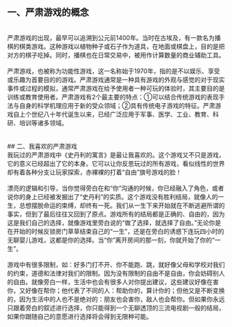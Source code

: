 ## 一、严肃游戏的概念
<br>
严肃游戏的出现，最早可以追溯到公元前1400年。当时在古埃及，有一款名为播棋的棋类游戏。这种游戏以植物种子或石子作为道具，在地面或棋盘上，目的是把对方的棋子吃掉。同时，播棋也在日常交易中，被用作计算数量的商业辅助工具。
<br><br>
严肃游戏，也被称为功能性游戏，这一名称始于1970年，指的是不以娱乐、享受或乐趣为首要目的的游戏。严肃游戏通常是一种具有游戏的外观与感觉的对于现实事件或过程的模拟，通常严肃游戏在给予使用者一种可玩的体验时，其主要目的是训练或教育使用者。严肃游戏有2个最主要的特点：①可以结合传统游戏的表现手法与自身的科学机理应用于新的受众领域；②具有传统电子游戏的特征。严肃游戏自上个世纪八十年代诞生以来，已经广泛应用于军事、医学、工业、教育、科研、培训等诸多领域。
<br><br><br>
## 二、我喜欢的严肃游戏
<br>
我玩过的严肃游戏中《史丹利的寓言》是最让我喜欢的。这个游戏又不只是游戏，它的意义已经超出了它的本身。它可以让你反思玩过的所有游戏，看似线性的世界却有着各种分支让玩家探索，赤裸裸的打着“自由”旗号游戏的脸！
<br><br>
漂亮的逻辑和引导，当你觉得旁白在和“你”沟通的时候，你已经融入了角色，或者说你的身上已经被发掘出了“史丹利”的实质。这个游戏没有胜利结局，就像人的一生，总想摆脱命运的束缚，却终有一死。我们从一生下来开始就在不断逃避所谓的事实，但到了最后往往又回到了原点。游戏所有的结局都是正确的、自由的，因为这是我们自己的选择，就像游戏里旁白说的“做了选择，就选择了自由。”无论你是在开始的时候反锁房门草草结束自己的“一生”，还是在旁白的诱惑下连玩四小时的无聊婴儿游戏，这都是你的选择。当“你”离开房间的那一刻，你就开始了你的“一生”。
<br><br>
游戏中有很多限制，如：好多门打不开、你不能跑、跳，就好像父母和学校对我们的约束，道德和法律对我们的限制。因为没有限制的自由不是自由，你会妨碍别人的自由。就像旁白一样，生活中也会有很多人对你提出建议，这些建议好像在害你，又好像在帮你；他代表了不同的人：帮助你的，算计你的；但他又是不断变换的，因为生活中的人也不是绝对的：朋友也会害你，敌人也会帮你。但如果你永远只跟着旁白的叙述进行选择，你只能得到一个无聊透顶的三流电视剧一般的结局，如果你跟随自己的意愿进行选择将会得到无限种可能。